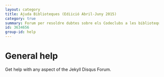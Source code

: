 ```yaml
---
layout: category
title: Ajuda Biblioteques (Ediició Abril-Juny 2015)
category: true
summary: Forum per resoldre dubtes sobre els Codeclubs a les biblioteques (2a edició).
id: 3634656
group-id: help
---
```


# General help

Get help with any aspect of the Jekyll Disqus Forum.
